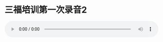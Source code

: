 # 三福培训第一次录音2

<audio style="width: 100%;" preload="false" controls controlslist="nodownload"><source src="//cdn.simai.ml/audio/mp3/old/12211.mp3" type="audio/mpeg">Your browser does not support the audio element.</audio>


